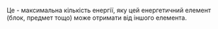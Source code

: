 Це - максимальна кількість енергії, яку цей енергетичний елемент (блок, предмет тощо) може отримати від іншого елемента.
